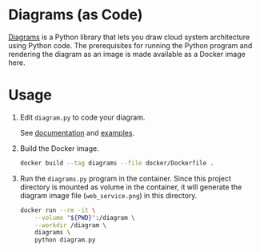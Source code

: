 # Diagrams (as Code)

[Diagrams](https://github.com/mingrammer/diagrams) is a Python library that lets
you draw cloud system architecture using Python code. The prerequisites for
running the Python program and rendering the diagram as an image is made
available as a Docker image here.

# Usage

1. Edit `diagram.py` to code your diagram.

    See [documentation](https://diagrams.mingrammer.com/docs/guides/diagram)
    and [examples](https://diagrams.mingrammer.com/docs/getting-started/examples).

2. Build the Docker image.

    ```sh
    docker build --tag diagrams --file docker/Dockerfile .
    ```

3. Run the `diagrams.py` program in the container. Since this project
    directory is mounted as volume in the container, it will generate the
    diagram image file (`web_service.png`) in this directory.

    ```sh
    docker run --rm -it \
        --volume "${PWD}":/diagram \
        --workdir /diagram \
        diagrams \
        python diagram.py
    ```
